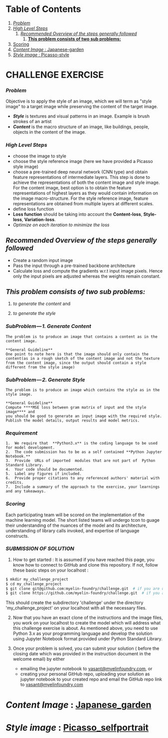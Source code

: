 


# Table of Contents

1.  [*Problem*](#org9124e2a)
2.  [*High Level Steps*](#org2b3434d)
    1.  [*Recommended Overview  of the steps generally followed*](#org25df29c)
        1.  [**This problem consists of two sub problems:**](#org8d922c8)
3.  [Scoring](#org78f300b)
4.  [*Content Image* : Japanese-garden](#org7199751)
5.  [*Style image*   :  Picasso-style](#orgbdd1c6b)



<a id="org9124e2a"></a>


# CHALLENGE EXERCISE
###  *Problem*

Objective  is to apply the style of an image, which we will term as
"style image" to a target image while preserving the content of the
target image.

-   ***Style*** is textures and visual patterns in an image. Example is brush strokes of an artist
-   ***Content*** is the macro structure of an image, like buildings, people, objects in the content of the image.



<a id="org2b3434d"></a>

###  *High Level Steps*

-   choose the image to style
-   choose the style reference image (here we have provided a Picasso style image)
-   choose a pre-trained deep neural network (CNN type) and obtain feature representations of intermediate layers. This step is done
    to achieve the representations of both the content image and style image. For the content image, best option is to obtain the feature
    representations of highest layers as they would contain information on the image macro-structure. For the style reference image, feature
    representations are obtained from multiple layers at different scales.
-   define loss function
-   **Loss function** should be taking into account the **Content-loss**, **Style-loss**, **Variation-loss**.
-   _*Optimize on each iteration to minimize the loss*_



<a id="org25df29c"></a>

## ___**Recommended Overview  of the steps generally followed**___

-   Create a random input image
-   Pass the input through a pre-trained backbone architecture 
-   Calculate loss and compute the gradients w.r.t input image pixels. Hence only the input pixels are adjusted whereas the
    weights remain constant.


<a id="org8d922c8"></a>

##  ___**This problem consists of two sub problems:**___

1.  *to generate the content*    and 

2.  *to generate the style*

###  *SubProblem — 1. Generate Content* 

    The problem is to produce an image that contains a content as in the
    content image.
    
    **General Guideline** 
    One point to note here is that the image should only contain the
    content(as in a rough sketch of the content image and not the texture
    from the content image, since the output should contain a style
    different from the style image)

###  *SubProblem — 2. Generate Style*

    The problem is to produce an image which contains the style as in the
    style image.  
    
    **General Guideline**
    Compute ****MSE loss between gram matrix of input and the style image**** and
    you should be good to generate an input image with the required style.
    Publish the model details, output results and model metrics.
    
###     *Requirement*
    
    1.  We require that  **Python3.x** is the coding language to be used for model development.
    2.  The code submission has to be as a self contained **Python Jupyter Notebook.**
    3.  Provide  URLs of imported  modules that are not part of  Python Standard Library.
    4.  Your code should be documented.
    5.  Label any figures if included.
    6.  Provide proper citations to any referenced authors' material with credits.
    7.  Include a summary of the approach to the exercise, your learnings and any takeaways.


<a id="org78f300b"></a>

###    *Scoring*

Each participating team will be scored on the implementation of the machine learning model. 
The short listed teams will undergo tcon to guage their understanding of the nuances of the model and its architecture, 
understanding of library calls invoked, and expertise of language constructs.

###    *SUBMISSION OF SOLUTION*

1. How to get started : 
   It is assumed if you have reached this page, you know how to connect to GitHub and clone this repository.
   If not, follow these basic steps on your localhost :
```bash
$ mkdir my_challenge_project
$ cd my_challenge_project
$ git clone git@github.com:myelin-foundry/challenge.git  # if you are using SSH, or 
$ git clone https://github.com/myelin-foundry/challenge.git  # if you are using HTTPS
```

  This should create the subdirectory 'challenge' under  the directory 'my_challenge_project'  on your localhost with all 
  the necessary files.

2. Now that you have an exact clone of the instructions and the image files, you work on your localhost to create the model 
   which will address what this challenge exercise is about. As mentioned above, you need to use Python 3.x as your programming 
   language and develop the solution using Jupyter Notebook format provided under Python Standard Library.  

3. Once your problem is solved, you can submit your solution ( before the closing date which was provided in the instruction
   document in the welcome email) by either 
   - emailing the  jupyter notebook to vasant@myelinfoundry.com, or 
   - creating your personal GitHub repo, uploading your solution as jupyter notebook to your  created repo and email the
     GitHub repo link to vasant@myelinfoundry.com

<a id="org7199751"></a>
# *Content Image* : [Japanese_garden](https://github.com/myelin-foundry/challenge/blob/master/japanese_garden.jpg)
<a id="orgbdd1c6b"></a>
# *Style image*   :  [Picasso_selfportrait](https://github.com/myelin-foundry/challenge/blob/master/picasso_selfportrait.jpg)

